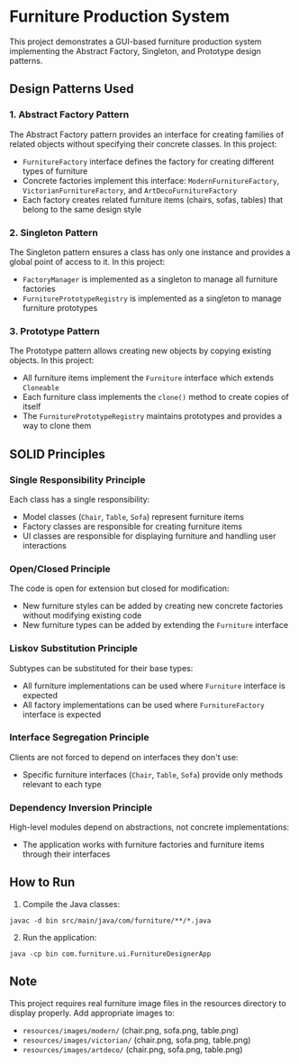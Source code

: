# Furniture Production System

This project demonstrates a GUI-based furniture production system implementing the Abstract Factory, Singleton, and Prototype design patterns.

## Design Patterns Used

### 1. Abstract Factory Pattern
The Abstract Factory pattern provides an interface for creating families of related objects without specifying their concrete classes. In this project:
- `FurnitureFactory` interface defines the factory for creating different types of furniture
- Concrete factories implement this interface: `ModernFurnitureFactory`, `VictorianFurnitureFactory`, and `ArtDecoFurnitureFactory`
- Each factory creates related furniture items (chairs, sofas, tables) that belong to the same design style

### 2. Singleton Pattern
The Singleton pattern ensures a class has only one instance and provides a global point of access to it. In this project:
- `FactoryManager` is implemented as a singleton to manage all furniture factories
- `FurniturePrototypeRegistry` is implemented as a singleton to manage furniture prototypes

### 3. Prototype Pattern
The Prototype pattern allows creating new objects by copying existing objects. In this project:
- All furniture items implement the `Furniture` interface which extends `Cloneable`
- Each furniture class implements the `clone()` method to create copies of itself
- The `FurniturePrototypeRegistry` maintains prototypes and provides a way to clone them

## SOLID Principles

### Single Responsibility Principle
Each class has a single responsibility:
- Model classes (`Chair`, `Table`, `Sofa`) represent furniture items
- Factory classes are responsible for creating furniture items
- UI classes are responsible for displaying furniture and handling user interactions

### Open/Closed Principle
The code is open for extension but closed for modification:
- New furniture styles can be added by creating new concrete factories without modifying existing code
- New furniture types can be added by extending the `Furniture` interface

### Liskov Substitution Principle
Subtypes can be substituted for their base types:
- All furniture implementations can be used where `Furniture` interface is expected
- All factory implementations can be used where `FurnitureFactory` interface is expected

### Interface Segregation Principle
Clients are not forced to depend on interfaces they don't use:
- Specific furniture interfaces (`Chair`, `Table`, `Sofa`) provide only methods relevant to each type

### Dependency Inversion Principle
High-level modules depend on abstractions, not concrete implementations:
- The application works with furniture factories and furniture items through their interfaces

## How to Run

1. Compile the Java classes:
```
javac -d bin src/main/java/com/furniture/**/*.java
```

2. Run the application:
```
java -cp bin com.furniture.ui.FurnitureDesignerApp
```

## Note

This project requires real furniture image files in the resources directory to display properly. Add appropriate images to:
- `resources/images/modern/` (chair.png, sofa.png, table.png)
- `resources/images/victorian/` (chair.png, sofa.png, table.png)
- `resources/images/artdeco/` (chair.png, sofa.png, table.png) 